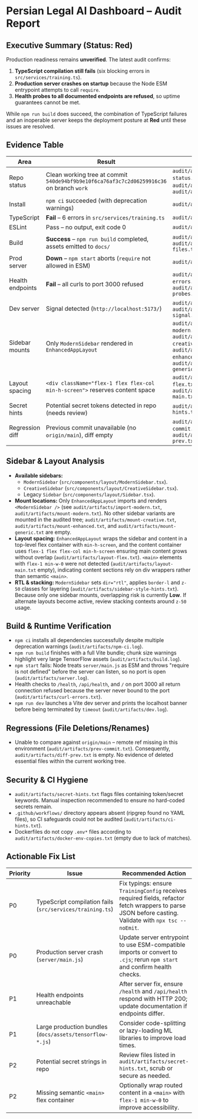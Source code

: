 # Persian Legal AI Dashboard – Audit Report

## Executive Summary (Status: **Red**)
Production readiness remains **unverified**. The latest audit confirms:

1. **TypeScript compilation still fails** (six blocking errors in `src/services/training.ts`).
2. **Production server crashes on startup** because the Node ESM entrypoint attempts to call `require`.
3. **Health probes to all documented endpoints are refused**, so uptime guarantees cannot be met.

While `npm run build` does succeed, the combination of TypeScript failures and an inoperable server keeps the deployment posture at **Red** until these issues are resolved.

## Evidence Table

| Area | Result | Evidence |
| --- | --- | --- |
| Repo status | Clean working tree at commit `540de94bf9b9e10f6ca76af3c7c2d06259916c36` on branch `work` | `audit/artifacts/git-status.txt`, `audit/artifacts/commit.txt`, `audit/artifacts/branch.txt` |
| Install | `npm ci` succeeded (with deprecation warnings) | `audit/artifacts/npm-ci.log` |
| TypeScript | **Fail** – 6 errors in `src/services/training.ts` | `audit/artifacts/tsc.log` |
| ESLint | Pass – no output, exit code 0 | `audit/artifacts/lint.log` |
| Build | **Success** – `npm run build` completed, assets emitted to `docs/` | `audit/artifacts/build.log`, `audit/artifacts/docs-files.txt` |
| Prod server | **Down** – `npm start` aborts (`require` not allowed in ESM) | `audit/artifacts/server.log` |
| Health endpoints | **Fail** – all curls to port 3000 refused | `audit/artifacts/curl-errors.txt`, `audit/artifacts/health-probes.txt` |
| Dev server | Signal detected (`http://localhost:5173/`) | `audit/artifacts/dev.log`, `audit/artifacts/dev-signal.txt` |
| Sidebar mounts | Only `ModernSidebar` rendered in `EnhancedAppLayout` | `audit/artifacts/mount-modern.txt`, `audit/artifacts/mount-creative.txt`, `audit/artifacts/mount-enhanced.txt`, `audit/artifacts/mount-generic.txt` |
| Layout spacing | `<div className="flex-1 flex flex-col min-h-screen">` reserves content space | `audit/artifacts/layout-flex.txt`, `audit/artifacts/layout-main.txt` |
| Secret hints | Potential secret tokens detected in repo (needs review) | `audit/artifacts/secret-hints.txt` |
| Regression diff | Previous commit unavailable (no `origin/main`), diff empty | `audit/artifacts/prev-commit.txt`, `audit/artifacts/diff-prev.txt` |

## Sidebar & Layout Analysis

* **Available sidebars:**
  * `ModernSidebar` (`src/components/layout/ModernSidebar.tsx`).
  * `CreativeSidebar` (`src/components/layout/CreativeSidebar.tsx`).
  * Legacy `Sidebar` (`src/components/layout/Sidebar.tsx`).
* **Mount locations:** Only `EnhancedAppLayout` imports and renders `<ModernSidebar />` (see `audit/artifacts/import-modern.txt`, `audit/artifacts/mount-modern.txt`). No other sidebar variants are mounted in the audited tree; `audit/artifacts/mount-creative.txt`, `audit/artifacts/mount-enhanced.txt`, and `audit/artifacts/mount-generic.txt` are empty.
* **Layout spacing:** `EnhancedAppLayout` wraps the sidebar and content in a top-level flex container with `min-h-screen`, and the content container uses `flex-1 flex flex-col min-h-screen` ensuring main content grows without overlap (`audit/artifacts/layout-flex.txt`). `<main>` elements with `flex-1 min-w-0` were not detected (`audit/artifacts/layout-main.txt` empty), indicating content sections rely on div wrappers rather than semantic `<main>`.
* **RTL & stacking:** `ModernSidebar` sets `dir="rtl"`, applies `border-l` and `z-50` classes for layering (`audit/artifacts/sidebar-style-hints.txt`). Because only one sidebar mounts, overlapping risk is currently **Low**. If alternate layouts become active, review stacking contexts around `z-50` usage.

## Build & Runtime Verification

* `npm ci` installs all dependencies successfully despite multiple deprecation warnings (`audit/artifacts/npm-ci.log`).
* `npm run build` finishes with a full Vite bundle; chunk size warnings highlight very large TensorFlow assets (`audit/artifacts/build.log`).
* `npm start` fails: Node treats `server/main.js` as ESM and throws "require is not defined" before the server can listen, so no port is open (`audit/artifacts/server.log`).
* Health checks to `/health`, `/api/health`, and `/` on port 3000 all return connection refused because the server never bound to the port (`audit/artifacts/curl-errors.txt`).
* `npm run dev` launches a Vite dev server and prints the localhost banner before being terminated by `timeout` (`audit/artifacts/dev.log`).

## Regressions (File Deletions/Renames)

* Unable to compare against `origin/main` – remote ref missing in this environment (`audit/artifacts/prev-commit.txt`). Consequently, `audit/artifacts/diff-prev.txt` is empty. No evidence of deleted essential files within the current working tree.

## Security & CI Hygiene

* `audit/artifacts/secret-hints.txt` flags files containing token/secret keywords. Manual inspection recommended to ensure no hard-coded secrets remain.
* `.github/workflows/` directory appears absent (ripgrep found no YAML files), so CI safeguards could not be audited (`audit/artifacts/ci-hints.txt`).
* Dockerfiles do not copy `.env*` files according to `audit/artifacts/docker-env-copies.txt` (empty due to lack of matches).

## Actionable Fix List

| Priority | Issue | Recommended Action |
| --- | --- | --- |
| P0 | TypeScript compilation fails (`src/services/training.ts`) | Fix typings: ensure `TrainingConfig` receives required fields, refactor fetch wrappers to parse JSON before casting. Validate with `npx tsc --noEmit`. |
| P0 | Production server crash (`server/main.js`) | Update server entrypoint to use ESM-compatible imports or convert to `.cjs`; rerun `npm start` and confirm health checks. |
| P1 | Health endpoints unreachable | After server fix, ensure `/health` and `/api/health` respond with HTTP 200; update documentation if endpoints differ. |
| P1 | Large production bundles (`docs/assets/tensorflow-*.js`) | Consider code-splitting or lazy-loading ML libraries to improve load times. |
| P2 | Potential secret strings in repo | Review files listed in `audit/artifacts/secret-hints.txt`, scrub or secure as needed. |
| P2 | Missing semantic `<main>` flex container | Optionally wrap routed content in a `<main>` with `flex-1 min-w-0` to improve accessibility. |

